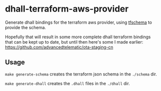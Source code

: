 # dhall-terraform-aws-provider

Generate dhall bindings for the terraform aws provider, using [tfschema](https://github.com/minamijoyo/tfschema) to provide the schema.

Hopefully that will result in some more complete dhall terraform bindings that can be kept up to date, but until then here's some I made earlier: https://github.com/advancedtelematic/ota-staging-cn

## Usage

`make generate-schema` creates the terraform json schema in the `./schema` dir.

`make generate-dhall` creates the `.dhall` files in the `./dhall` dir.
